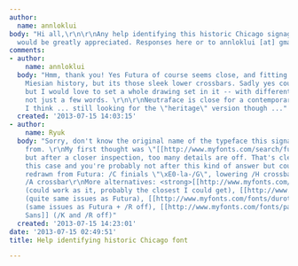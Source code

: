 ```yaml
---
author:
  name: annloklui
body: "Hi all,\r\n\r\nAny help identifying this historic Chicago signage typeface
  would be greatly appreciated. Responses here or to annloklui [at] gmail.com?\r\n\r\nhttp://www.panoramio.com/photo/44436271"
comments:
- author:
    name: annloklui
  body: "Hmm, thank you! Yes Futura of course seems close, and fitting with Chicago's
    Miesian history, but its those sleek lower crossbars. Sadly yes could be re-drawn
    but I would love to set a whole drawing set in it -- with different weights --
    not just a few words. \r\n\r\nNeutraface is close for a contemporary re-make,
    I think ... still looking for the \"heritage\" version though ..."
  created: '2013-07-15 14:03:15'
- author:
    name: Ryuk
  body: "Sorry, don't know the original name of the typeface this signage was made
    from. \r\nMy first thought was \"[[http://www.myfonts.com/search/futura|Futura]]\"
    but after a closer inspection, too many details are off. That's clearly not solving
    this case and you're probably not after this kind of answer but could be easily
    redrawn from Futura: /C finials \"\xE0-la-/G\", lowering /H crossbar, highering
    /A crossbar\r\nMore alternatives: <strong>[[http://www.myfonts.com/fonts/urw/erbar|Erbar]]</strong>
    (could work as it, probably the closest I could get), [[http://www.myfonts.com/fonts/canadatype/semplicita-pro|Simplicita]]
    (quite same issues as Futura), [[http://www.myfonts.com/fonts/durotype/simplo|Simplo]]
    (same issues as Futura + /R off), [[http://www.myfonts.com/fonts/paratype/journal-sans|Journal
    Sans]] (/K and /R off)"
  created: '2013-07-15 14:23:01'
date: '2013-07-15 02:49:51'
title: Help identifying historic Chicago font

---
```

